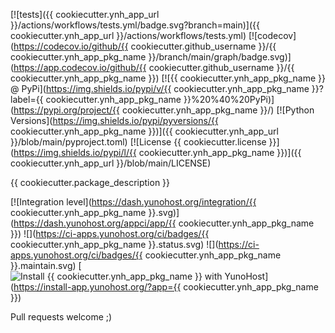 [![tests]({{ cookiecutter.ynh_app_url }}/actions/workflows/tests.yml/badge.svg?branch=main)]({{ cookiecutter.ynh_app_url }}/actions/workflows/tests.yml)
[![codecov](https://codecov.io/github/{{ cookiecutter.github_username }}/{{ cookiecutter.ynh_app_pkg_name }}/branch/main/graph/badge.svg)](https://app.codecov.io/github/{{ cookiecutter.github_username }}/{{ cookiecutter.ynh_app_pkg_name }})
[![{{ cookiecutter.ynh_app_pkg_name }} @ PyPi](https://img.shields.io/pypi/v/{{ cookiecutter.ynh_app_pkg_name }}?label={{ cookiecutter.ynh_app_pkg_name }}%20%40%20PyPi)](https://pypi.org/project/{{ cookiecutter.ynh_app_pkg_name }}/)
[![Python Versions](https://img.shields.io/pypi/pyversions/{{ cookiecutter.ynh_app_pkg_name }})]({{ cookiecutter.ynh_app_url }}/blob/main/pyproject.toml)
[![License {{ cookiecutter.license }}](https://img.shields.io/pypi/l/{{ cookiecutter.ynh_app_pkg_name }})]({{ cookiecutter.ynh_app_url }}/blob/main/LICENSE)

{{ cookiecutter.package_description }}

[![Integration level](https://dash.yunohost.org/integration/{{ cookiecutter.ynh_app_pkg_name }}.svg)](https://dash.yunohost.org/appci/app/{{ cookiecutter.ynh_app_pkg_name }}) ![](https://ci-apps.yunohost.org/ci/badges/{{ cookiecutter.ynh_app_pkg_name }}.status.svg) ![](https://ci-apps.yunohost.org/ci/badges/{{ cookiecutter.ynh_app_pkg_name }}.maintain.svg)
[![Install {{ cookiecutter.ynh_app_pkg_name }} with YunoHost](https://install-app.yunohost.org/install-with-yunohost.svg)](https://install-app.yunohost.org/?app={{ cookiecutter.ynh_app_pkg_name }})


Pull requests welcome ;)
